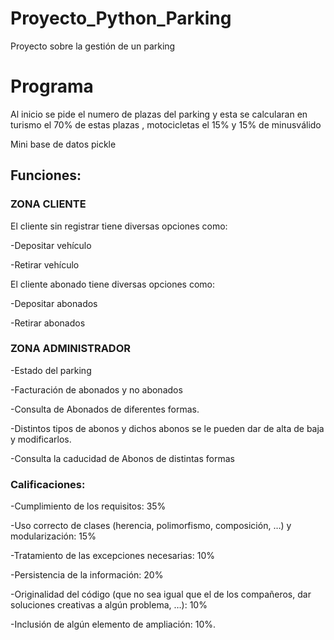 # Proyecto_Python_Parking
Proyecto sobre la gestión de un parking 

# Programa
Al inicio se pide el numero de plazas del parking y esta se calcularan en turismo el 70% de estas plazas , motocicletas el 15% y 15% de minusválido 

Mini base de datos pickle

## Funciones:

### ZONA CLIENTE
El cliente sin registrar tiene diversas opciones como:

-Depositar vehículo

-Retirar vehículo

El cliente abonado tiene diversas opciones como:

-Depositar abonados

-Retirar abonados

### ZONA ADMINISTRADOR

-Estado del parking

-Facturación de abonados y no abonados

-Consulta de Abonados de diferentes formas. 

-Distintos tipos de abonos y dichos abonos se le pueden dar de alta de baja y modificarlos.

-Consulta la caducidad de Abonos de distintas formas 

### Calificaciones:

-Cumplimiento de los requisitos: 35%

-Uso correcto de clases (herencia, polimorfismo, composición, …) y modularización: 15%

-Tratamiento de las excepciones necesarias: 10%

-Persistencia de la información: 20%

-Originalidad del código (que no sea igual que el de los compañeros, dar soluciones creativas a algún problema, …): 10%

-Inclusión de algún elemento de ampliación: 10%. 

